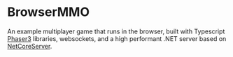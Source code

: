 # BrowserMMO
An example multiplayer game that runs in the browser, built with Typescript [Phaser3](https://github.com/photonstorm/phaser) libraries, websockets, and a high performant .NET server based on [NetCoreServer](https://github.com/chronoxor/NetCoreServer).
